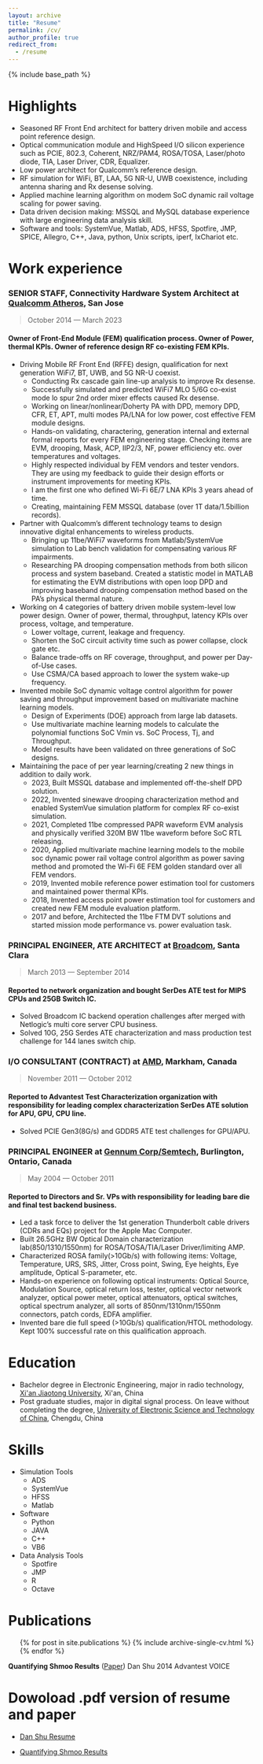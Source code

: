 ```yaml
---
layout: archive
title: "Resume"
permalink: /cv/
author_profile: true
redirect_from:
  - /resume
---
```


{% include base_path %}

Highlights
======
* Seasoned RF Front End architect for battery driven mobile and access point reference design.
* Optical communication module and HighSpeed I/O silicon experience such as PCIE, 802.3, Coherent, NRZ/PAM4, ROSA/TOSA, Laser/photo diode, TIA, Laser Driver, CDR, Equalizer.
* Low power architect for Qualcomm’s reference design.
* RF simulation for WiFi, BT, LAA, 5G NR-U, UWB coexistence, including antenna sharing and Rx desense solving. 
* Applied machine learning algorithm on modem SoC dynamic rail voltage scaling for power saving.
* Data driven decision making: MSSQL and MySQL database experience with large engineering data analysis skill.
* Software and tools: SystemVue, Matlab, ADS, HFSS, Spotfire, JMP, SPICE, Allegro, C++, Java, python, Unix scripts, iperf, IxChariot etc.

Work experience
======
### SENIOR STAFF, Connectivity Hardware System Architect at [Qualcomm Atheros](https://www.qualcomm.com/home), San Jose
> October 2014 — March 2023
#### Owner of Front-End Module (FEM) qualification process. Owner of Power, thermal KPIs. Owner of reference design RF co-existing FEM KPIs. 

* Driving Mobile RF Front End (RFFE) design, qualification for next generation WiFi7, BT, UWB, and 5G NR-U coexist.
  *	Conducting Rx cascade gain line-up analysis to improve Rx desense. 
  *	Successfully simulated and predicted WiFi7 MLO 5/6G co-exist mode lo spur 2nd order mixer effects caused Rx desense. 
  *	Working on linear/nonlinear/Doherty PA with DPD, memory DPD, CFR, ET, APT, multi modes PA/LNA for low power, cost effective FEM module designs. 
  *	Hands-on validating, charactering, generation internal and external formal reports for every FEM engineering stage. Checking items are EVM, drooping, Mask, ACP, IIP2/3, NF, power efficiency etc. over temperatures and voltages. 
  *	Highly respected individual by FEM vendors and tester vendors. They are using my feedback to guide their design efforts or instrument improvements for meeting KPIs.  
  *	I am the first one who defined Wi-Fi 6E/7 LNA KPIs 3 years ahead of time.
  *	Creating, maintaining FEM MSSQL database (over 1T data/1.5billion records). 
* Partner with Qualcomm’s different technology teams to design innovative digital enhancements to wireless products.
  *	Bringing up 11be/WiFi7 waveforms from Matlab/SystemVue simulation to Lab bench validation for compensating various RF impairments.
  *	Researching PA drooping compensation methods from both silicon process and system baseband. Created a statistic model in MATLAB for estimating the EVM distributions with open loop DPD and improving baseband drooping compensation method based on the PA’s physical thermal nature.
* Working on 4 categories of battery driven mobile system-level low power design. Owner of power, thermal, throughput, latency KPIs over process, voltage, and temperature. 
  *	Lower voltage, current, leakage and frequency.
  *	Shorten the SoC circuit activity time such as power collapse, clock gate etc.
  *	Balance trade-offs on RF coverage, throughput, and power per Day-of-Use cases.
  *	Use CSMA/CA based approach to lower the system wake-up frequency.
* Invented mobile SoC dynamic voltage control algorithm for power saving and throughput improvement based on multivariate machine learning models.
  *	Design of Experiments (DOE) approach from large lab datasets.
  *	Use multivariate machine learning models to calculate the polynomial functions SoC Vmin vs. SoC Process, Tj, and Throughput.
  *	Model results have been validated on three generations of SoC designs.
* Maintaining the pace of per year learning/creating 2 new things in addition to daily work.
  *	2023, Built MSSQL database and implemented off-the-shelf DPD solution. 
  *	2022, Invented sinewave drooping characterization method and enabled SystemVue simulation platform for complex RF co-exist simulation.
  *	2021, Completed 11be compressed PAPR waveform EVM analysis and physically verified 320M BW 11be waveform before SoC RTL releasing. 
  *	2020, Applied multivariate machine learning models to the mobile soc dynamic power rail voltage control algorithm as power saving method and promoted the Wi-Fi 6E FEM golden standard over all FEM vendors.
  *	2019, Invented mobile reference power estimation tool for customers and maintained power thermal KPIs.
  *	2018, Invented access point power estimation tool for customers and created new FEM module evaluation platform.
  *	2017 and before, Architected the 11be FTM DVT solutions and started mission mode performance vs. power evaluation task. 

### PRINCIPAL ENGINEER, ATE ARCHITECT at [Broadcom](https://www.broadcom.com/), Santa Clara
> March 2013 — September 2014
#### Reported to network organization and bought SerDes ATE test for MIPS CPUs and 25GB Switch IC.

* Solved Broadcom IC backend operation challenges after merged with Netlogic’s multi core server CPU business. 
*	Solved 10G, 25G Serdes ATE characterization and mass production test challenge for 144 lanes switch chip.  

### I/O CONSULTANT (CONTRACT) at [AMD](https://www.amd.com/en.html), Markham, Canada
> November 2011 — October 2012
#### Reported to Advantest Test Characterization organization with responsibility for leading complex characterization SerDes ATE solution for APU, GPU, CPU line.

*	Solved PCIE Gen3(8G/s) and GDDR5 ATE test challenges for GPU/APU.

### PRINCIPAL ENGINEER at [Gennum Corp/Semtech](https://www.semtech.com/products/signal-integrity), Burlington, Ontario, Canada
> May 2004 — October 2011
#### Reported to Directors and Sr. VPs with responsibility for leading bare die and final test backend business.

* Led a task force to deliver the 1st generation Thunderbolt cable drivers (CDRs and EQs) project for the Apple Mac Computer. 
*	Built 26.5GHz BW Optical Domain characterization lab(850/1310/1550nm) for ROSA/TOSA/TIA/Laser Driver/limiting AMP.
*	Characterized ROSA family(>10Gb/s) with following items: Voltage, Temperature, URS, SRS, Jitter, Cross point, Swing, Eye heights, Eye amplitude, Optical S-parameter, etc.
*	Hands-on experience on following optical instruments: Optical Source, Modulation Source, optical return loss, tester, optical vector network analyzer, optical power meter, optical attenuators, optical switches, optical spectrum analyzer, all sorts of 850nm/1310nm/1550nm connectors, patch cords, EDFA amplifier. 
*	Invented bare die full speed (>10Gb/s) qualification/HTOL methodology. Kept 100% successful rate on this qualification approach. 



Education
======
* Bachelor degree in Electronic Engineering, major in radio technology, [Xi'an Jiaotong University](http://en.xjtu.edu.cn/), Xi'an, China
* Post graduate studies, major in digital signal process. On leave without completing the degree, [University of Electronic Science and Technology of China](https://en.uestc.edu.cn/), Chengdu, China


Skills
======
* Simulation Tools
  * ADS
  * SystemVue
  * HFSS
  * Matlab
* Software
  * Python
  * JAVA
  * C++
  * VB6
* Data Analysis Tools
  * Spotfire
  * JMP
  * R
  * Octave

Publications
======
  <ul>{% for post in site.publications %}
    {% include archive-single-cv.html %}
  {% endfor %}</ul>

**Quantifying Shmoo Results** ([Paper](https://www.slideshare.net/dshu178/shmoo-quantify))
Dan Shu
2014 Advantest VOICE


Dowoload .pdf version of resume and paper
======

  * [Dan Shu Resume](https://github.com/danzhoushu/danzhoushu.github.io/blob/master/files/Dan_Shu_Resume_Architect_20230712.pdf)

  * [Quantifying Shmoo Results](https://github.com/danzhoushu/danzhoushu.github.io/blob/master/files/ID_089_Quantify_Shmoo_Results.pdf)
  
  
